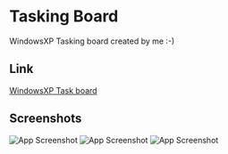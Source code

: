 
# Tasking Board

WindowsXP Tasking board created by me :-)

## Link

[WindowsXP Task board](https://ofeksabag.github.io/TaskingBoard/)

## Screenshots

![App Screenshot](https://im5.ezgif.com/tmp/ezgif-5-b3aae9c968.gif)
![App Screenshot](https://im5.ezgif.com/tmp/ezgif-5-7a3896142b.gif)
![App Screenshot](https://im5.ezgif.com/tmp/ezgif-5-b7356b48cd.gif)

